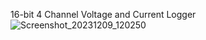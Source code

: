 16-bit 4 Channel Voltage and Current Logger
![Screenshot_20231209_120250](https://github.com/LukaJer/4UI-Logger/assets/13017970/8ca99b1c-f603-45c6-ba50-cc513d43ffb4)
